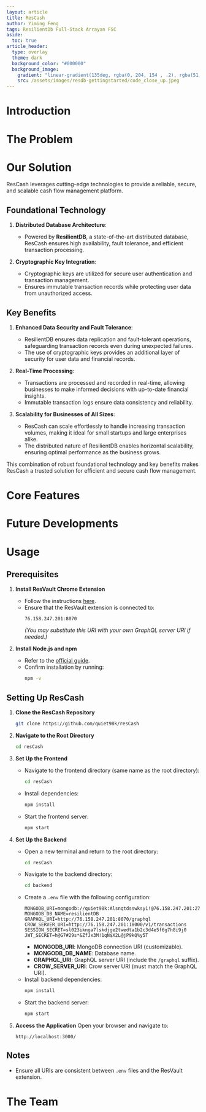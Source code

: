 ```yaml
---
layout: article
title: ResCash
author: Yiming Feng
tags: ResilientDb Full-Stack Arrayan FSC
aside:
  toc: true
article_header:
  type: overlay
  theme: dark
  background_color: "#000000"
  background_image:
    gradient: "linear-gradient(135deg, rgba(0, 204, 154 , .2), rgba(51, 154, 154, .2))"
    src: /assets/images/resdb-gettingstarted/code_close_up.jpeg
---
```


# Introduction

# The Problem

# Our Solution

ResCash leverages cutting-edge technologies to provide a reliable, secure, and scalable cash flow management platform.

## Foundational Technology

1. **Distributed Database Architecture**:
   - Powered by **ResilientDB**, a state-of-the-art distributed database, ResCash ensures high availability, fault tolerance, and efficient transaction processing.

2. **Cryptographic Key Integration**:
   - Cryptographic keys are utilized for secure user authentication and transaction management.
   - Ensures immutable transaction records while protecting user data from unauthorized access.

## Key Benefits

1. **Enhanced Data Security and Fault Tolerance**:
   - ResilientDB ensures data replication and fault-tolerant operations, safeguarding transaction records even during unexpected failures.
   - The use of cryptographic keys provides an additional layer of security for user data and financial records.

2. **Real-Time Processing**:
   - Transactions are processed and recorded in real-time, allowing businesses to make informed decisions with up-to-date financial insights.
   - Immutable transaction logs ensure data consistency and reliability.

3. **Scalability for Businesses of All Sizes**:
   - ResCash can scale effortlessly to handle increasing transaction volumes, making it ideal for small startups and large enterprises alike.
   - The distributed nature of ResilientDB enables horizontal scalability, ensuring optimal performance as the business grows.

This combination of robust foundational technology and key benefits makes ResCash a trusted solution for efficient and secure cash flow management.

# Core Features

# Future Developments

# Usage

## Prerequisites

1. **Install ResVault Chrome Extension**

   - Follow the instructions [here](https://blog.resilientdb.com/2023/09/21/ResVault.html).
   - Ensure that the ResVault extension is connected to:
     ```
     76.158.247.201:8070
     ```
     _(You may substitute this URI with your own GraphQL server URI if needed.)_

2. **Install Node.js and npm**
   - Refer to the [official guide](https://docs.npmjs.com/downloading-and-installing-node-js-and-npm).
   - Confirm installation by running:
     ```sh
     npm -v
     ```

## Setting Up ResCash

1. **Clone the ResCash Repository**

   ```sh
   git clone https://github.com/quiet98k/resCash
   ```

2. **Navigate to the Root Directory**

   ```sh
   cd resCash
   ```

3. **Set Up the Frontend**

   - Navigate to the frontend directory (same name as the root directory):
     ```sh
     cd resCash
     ```
   - Install dependencies:
     ```sh
     npm install
     ```
   - Start the frontend server:
     ```sh
     npm start
     ```

4. **Set Up the Backend**

   - Open a new terminal and return to the root directory:
     ```sh
     cd resCash
     ```
   - Navigate to the backend directory:
     ```sh
     cd backend
     ```
   - Create a `.env` file with the following configuration:
     ```
     MONGODB_URI=mongodb://quiet98k:Alsnqtdsswksy1!@76.158.247.201:27017/
     MONGODB_DB_NAME=resilientDB
     GRAPHQL_URI=http://76.158.247.201:8070/graphql
     CROW_SERVER_URI=http://76.158.247.201:18000/v1/transactions
     SESSION_SECRET=sl023iknga7lskdjge2twedta1b2c3d4e5f6g7h8i9j0
     JWT_SECRET=h@G7#29s*&ZfJx3M!1qN$X2L@jP9kQ%y5T
     ```
     - **MONGODB_URI**: MongoDB connection URI (customizable).
     - **MONGODB_DB_NAME**: Database name.
     - **GRAPHQL_URI**: GraphQL server URI (include the `/graphql` suffix).
     - **CROW_SERVER_URI**: Crow server URI (must match the GraphQL URI).
   - Install backend dependencies:
     ```sh
     npm install
     ```
   - Start the backend server:
     ```sh
     npm start
     ```

5. **Access the Application**
   Open your browser and navigate to:
   ```
   http://localhost:3000/
   ```

## Notes

- Ensure all URIs are consistent between `.env` files and the ResVault extension.

# The Team
